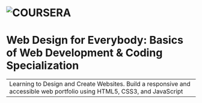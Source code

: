 # ![COURSERA](https://github.com/firasfendri72/simple/blob/main/Screenshot%202022-01-01%20181850.png)
# Web Design for Everybody: Basics of Web Development & Coding Specialization
<table>
<tr>
<td>
 Learning to Design and Create Websites. Build a responsive and accessible web portfolio using HTML5, CSS3, and JavaScript
</td>
</tr>
</table>



